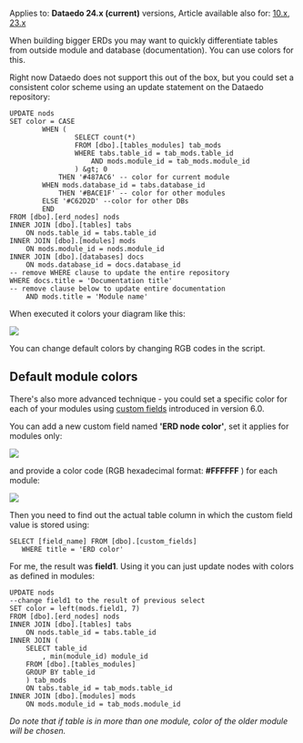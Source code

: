 Applies to: **Dataedo 24.x (current)** versions, Article available also for: [10.x](https://dataedo.com/docs-10/default-table-colors-on-erds), [23.x](https://dataedo.com/docs-23/default-table-colors-on-erds)

When building bigger ERDs you may want to quickly differentiate tables from outside module and database (documentation). You can use colors for this.

Right now Dataedo does not support this out of the box, but you could set a consistent color scheme using an update statement on the Dataedo repository:

```
UPDATE nods
SET color = CASE 
        WHEN (
                SELECT count(*)
                FROM [dbo].[tables_modules] tab_mods
                WHERE tabs.table_id = tab_mods.table_id
                    AND mods.module_id = tab_mods.module_id
                ) &gt; 0
            THEN '#487AC6' -- color for current module
        WHEN mods.database_id = tabs.database_id
            THEN '#BACE1F' -- color for other modules
        ELSE '#C62D2D' --color for other DBs
        END
FROM [dbo].[erd_nodes] nods
INNER JOIN [dbo].[tables] tabs
    ON nods.table_id = tabs.table_id
INNER JOIN [dbo].[modules] mods
    ON mods.module_id = nods.module_id
INNER JOIN [dbo].[databases] docs
    ON mods.database_id = docs.database_id
-- remove WHERE clause to update the entire repository
WHERE docs.title = 'Documentation title' 
-- remove clause below to update entire documentation
    AND mods.title = 'Module name' 
```

When executed it colors your diagram like this:

![](https://dataedo.com/asset/img/docs/tips_tricks/automatic_coloring_of_erds.png)

You can change default colors by changing RGB codes in the script.

## Default module colors

There's also more advanced technique - you could set a specific color for each of your modules using [custom fields](https://dataedo.com/research-and-development/custom-fields "custom fields") introduced in version 6.0.

You can add a new custom field named **'ERD node color'**, set it applies for modules only:

![](https://dataedo.com/asset/img/docs/tips_tricks/erd_color_custom_field.png)

and provide a color code (RGB hexadecimal format: **#FFFFFF** ) for each module:

![](https://dataedo.com/asset/img/docs/tips_tricks/erd_color_custom_field_value.png)

Then you need to find out the actual table column in which the custom field value is stored using:

```
SELECT [field_name] FROM [dbo].[custom_fields]
   WHERE title = 'ERD color'
```

For me, the result was **field1**. Using it you can just update nodes with colors as defined in modules:

```
UPDATE nods
--change field1 to the result of previous select
SET color = left(mods.field1, 7)
FROM [dbo].[erd_nodes] nods
INNER JOIN [dbo].[tables] tabs
    ON nods.table_id = tabs.table_id
INNER JOIN (
    SELECT table_id
        , min(module_id) module_id
    FROM [dbo].[tables_modules]
    GROUP BY table_id
    ) tab_mods
    ON tabs.table_id = tab_mods.table_id
INNER JOIN [dbo].[modules] mods
    ON mods.module_id = tab_mods.module_id
```

_Do note that if table is in more than one module, color of the older module will be chosen._